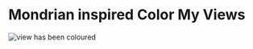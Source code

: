 # Mondrian inspired Color My Views

![view has been coloured](https://drive.google.com/uc?export=view&id=1oheA-DIYvaa05tU6YSyejSIImiXuuJZg)
